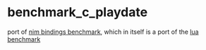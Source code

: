 # benchmark_c_playdate
port of [nim bindings benchmark](https://devforum.play.date/t/benchmarks-optimisations/1247/51), which in itself is a port of the [lua benchmark](https://devforum.play.date/t/benchmarks-optimisations/1247/2) 
